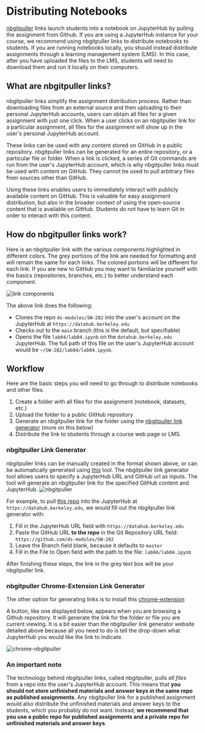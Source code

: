 # Distributing Notebooks

[nbgitpuller](https://nbgitpuller.readthedocs.io/) links launch students into a notebook on JupyterHub by pulling the assignment from Github. If you are using a JupyterHub instance for your course,  we recommend using nbgitpuller links to distribute notebooks to students. If you are running notebooks locally, you should instead distribute assignments through a learning management system (LMS). In this case, after you have uploaded the files to the LMS, students will need to download them and run it locally on their computers.

## What are nbgitpuller links?

nbgitpuller links simplify the assignment distribution process. Rather than downloading files from an external source and then uploading to their personal JupyterHub accounts, users can obtain all files for a given assignment with just one click. When a user clicks on an nbgitpuller link for a particular assignment, all files for the assignment will show up in the user's personal JupyterHub account.

These links can be used with any content stored on GitHub in a public repository. nbgitpuller links can be generated for an entire repository, or a particular file or folder. When a link is clicked, a series of Git commands are run from the user's JupyterHub account, which is why nbgitpuller links must be used with content on GitHub. They cannot be used to pull arbitrary files from sources other than GitHub.

Using these links enables users to immediately interact with publicly available content on GitHub. This is valuable for easy assignment distribution, but also in the broader context of using the open-source content that is available on GitHub. Students do not have to learn Git in order to interact with this content.

## How do nbgitpuller links work?

Here is an nbgitpuller link with the various components highlighted in different colors. The grey portions of the link are needed for formatting and will remain the same for each links. The colored portions will be different for each link. If you are new to GitHub you may want to familiarize yourself with the basics \(repositories, branches, etc.\) to better understand each component.

![link components](link-components.png)

The above link does the following:

* Clones the repo `ds-modules/SW-282` into the user's account on the JupyterHub at `https://datahub.berkeley.edu`
* Checks out to the `main` branch (this is the default, but specifiable)
* Opens the file `lab04/lab04.ipynb` on the `datahub.berkeley.edu` JupyterHub. The full path of this file on the user's JupyterHub account would be `~/SW-282/lab04/lab04.ipynb`.

## Workflow

Here are the basic steps you will need to go through to distribute notebooks and other files.

1. Create a folder with all files for the assignment \(notebook, datasets, etc.\)
2. Upload the folder to a public GitHub repository
3. Generate an nbgitpuller link for the folder using the [nbgitpuller link generator](https://nbgitpuller.readthedocs.io/en/latest/link.html) (more on this below)
4. Distribute the link to students through a course web page or LMS.

### nbgitpuller Link Generator

nbgitpuller links can be manually created in the format shown above, or can be automatically generated using [this](https://nbgitpuller.readthedocs.io/en/latest/link.html) tool. The nbgitpuller link generator tool allows users to specify a JupyterHub URL and GitHub url as inputs. The tool will generate an nbgitpuller link for the specified GitHub content and JupyterHub.
![nbgitpuller](nbgitpuller.png)

For example, to pull [this repo](https://github.com/ds-modules/SW-282/tree/master/lab04/lab04.ipynb) into the JupyterHub at `https://datahub.berkeley.edu`, we would fill out the nbgitpuller link generator with:

1. Fill in the JupyterHub URL field with `https://datahub.berkeley.edu`
2. Paste the GitHub URL **to the repo** in the Git Repository URL field: `https://github.com/ds-modules/SW-282`
3. Leave the Branch field blank, because it defaults to `master`
4. Fill in the File to Open field with the path to the file: `lab04/lab04.ipynb`

After finishing these steps, the link in the grey text box will be your nbgitpuller link.

### nbgitpuller Chrome-Extension Link Generator

The other option for generating links is to install this [chrome-extension](https://chrome.google.com/webstore/detail/nbgitpuller-link-generato/hpdbdpklpmppnoibabdkkhnfhkkehgnc)

A button, like one displayed below, appears when you are browsing a Github repository. It will generate the link for the folder or file you are current viewing. It is a bit easier than the nbgitpuller link generator website detailed above because all you need to do is tell the drop-down what JupyterHub you would like the link to indicate.

![chrome-nbgitpuller](chrome-nbgitpuller.jpg)


### An important note

The technology behind nbgitpuller links, called nbgitpuller, pulls _all files_ from a repo into the user's JupyterHub account. This means that **you should not store unfinished materials and answer keys in the same repo as published assignments**. Any nbgitpuller link for a published assignment would also distribute the unfinished materials and answer keys to the students, which you probably do not want. Instead, **we recommend that you use a public repo for published assignments and a private repo for unfinished materials and answer keys**.
